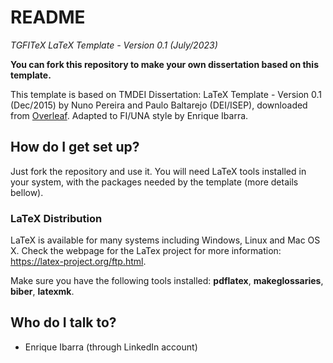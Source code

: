 # README #

*TGFITeX LaTeX Template - Version 0.1 (July/2023)*

**You can fork this repository to make your own dissertation based on this template.**

This template is based on TMDEI Dissertation: LaTeX Template - Version 0.1 (Dec/2015) by Nuno Pereira and Paulo Baltarejo (DEI/ISEP), downloaded from [Overleaf](https://www.overleaf.com). Adapted to FI/UNA style by Enrique Ibarra.

## How do I get set up? ##

Just fork the repository and use it. You will need LaTeX tools installed in your system, with the packages needed by the template (more details bellow).

### LaTeX Distribution

LaTeX is available for many systems including Windows, Linux and Mac OS X. Check the webpage for the LaTex project for more information: <https://latex-project.org/ftp.html>.

Make sure you have the following tools installed: **pdflatex**, **makeglossaries**, **biber**, **latexmk**.

## Who do I talk to? ##

* Enrique Ibarra (through LinkedIn account)